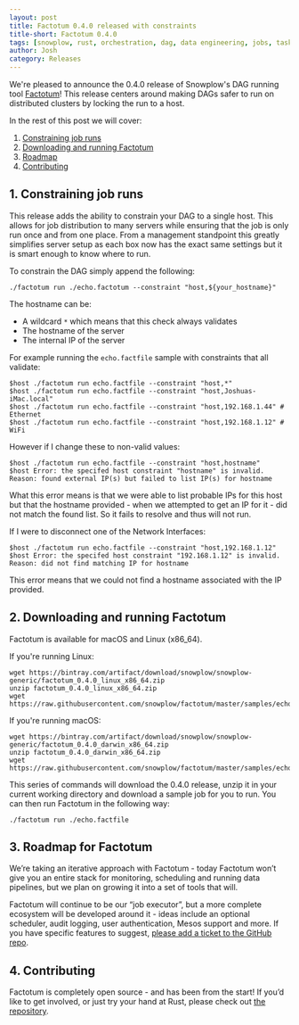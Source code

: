 ```yaml
---
layout: post
title: Factotum 0.4.0 released with constraints
title-short: Factotum 0.4.0
tags: [snowplow, rust, orchestration, dag, data engineering, jobs, tasks, factotum, pipeline]
author: Josh
category: Releases
---
```


We're pleased to announce the 0.4.0 release of Snowplow's DAG running tool [Factotum][factotum-repo]! This release centers around making DAGs safer to run on distributed clusters by locking the run to a host.

In the rest of this post we will cover:

1. [Constraining job runs](/blog/2016/12/xx/factotum-0.4.0-released-with-constraints#constraints)
2. [Downloading and running Factotum](/blog/2016/12/xx/factotum-0.4.0-released-with-constraints#install)
3. [Roadmap](/blog/2016/12/xx/factotum-0.4.0-released-with-constraints#roadmap)
4. [Contributing](/blog/2016/12/xx/factotum-0.4.0-released-with-constraints#contributing)

<!--more-->

<h2 id="constraints">1. Constraining job runs</h2>

This release adds the ability to constrain your DAG to a single host.  This allows for job distribution to many servers while ensuring that the job is only run once and from one place.  From a management standpoint this greatly simplifies server setup as each box now has the exact same settings but it is smart enough to know where to run.

To constrain the DAG simply append the following:

```
./factotum run ./echo.factotum --constraint "host,${your_hostname}"
```

The hostname can be:

* A wildcard `*` which means that this check always validates
* The hostname of the server
* The internal IP of the server

For example running the `echo.factfile` sample with constraints that all validate:

```
$host ./factotum run echo.factfile --constraint "host,*"
$host ./factotum run echo.factfile --constraint "host,Joshuas-iMac.local"
$host ./factotum run echo.factfile --constraint "host,192.168.1.44" # Ethernet
$host ./factotum run echo.factfile --constraint "host,192.168.1.12" # WiFi
```

However if I change these to non-valid values:

```
$host ./factotum run echo.factfile --constraint "host,hostname"
$host Error: the specifed host constraint "hostname" is invalid. Reason: found external IP(s) but failed to list IP(s) for hostname
```

What this error means is that we were able to list probable IPs for this host but that the hostname provided - when we attempted to get an IP for it - did not match the found list.  So it fails to resolve and thus will not run.

If I were to disconnect one of the Network Interfaces:

```
$host ./factotum run echo.factfile --constraint "host,192.168.1.12"
$host Error: the specifed host constraint "192.168.1.12" is invalid. Reason: did not find matching IP for hostname
```

This error means that we could not find a hostname associated with the IP provided.

<h2 id="install">2. Downloading and running Factotum</h2>

Factotum is available for macOS and Linux (x86_64).

If you're running Linux:

```
wget https://bintray.com/artifact/download/snowplow/snowplow-generic/factotum_0.4.0_linux_x86_64.zip
unzip factotum_0.4.0_linux_x86_64.zip
wget https://raw.githubusercontent.com/snowplow/factotum/master/samples/echo.factfile
```

If you're running macOS:

```
wget https://bintray.com/artifact/download/snowplow/snowplow-generic/factotum_0.4.0_darwin_x86_64.zip
unzip factotum_0.4.0_darwin_x86_64.zip
wget https://raw.githubusercontent.com/snowplow/factotum/master/samples/echo.factfile
```

This series of commands will download the 0.4.0 release, unzip it in your current working directory and download a sample job for you to run. You can then run Factotum in the following way:

```./factotum run ./echo.factfile```

<h2 id="roadmap">3. Roadmap for Factotum</h2>

We’re taking an iterative approach with Factotum - today Factotum won’t give you an entire stack for monitoring, scheduling and running data pipelines, but we plan on growing it into a set of tools that will.

Factotum will continue to be our “job executor”, but a more complete ecosystem will be developed around it - ideas include an optional scheduler, audit logging, user authentication, Mesos support and more. If you have specific features to suggest, [please add a ticket to the GitHub repo][factotum-issues].

<h2 id="contributing">4. Contributing</h2>

Factotum is completely open source - and has been from the start! If you’d like to get involved, or just try your hand at Rust, please check out [the repository][factotum-repo].

[factotum-issues]: https://github.com/snowplow/factotum/issues/new
[factotum-repo]: https://github.com/snowplow/factotum
